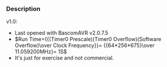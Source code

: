 ### Description

v1.0:
- Last opened with BascomAVR v2.0.7.5
- $Run Time={{(Timer0 Prescale)(Timer0 Overflow)(Software Overflow)\over Clock Frequency}}= {{64*256*675}\over 11.059200MHz}= 1S$
- It's just for exercise and not commercial. 